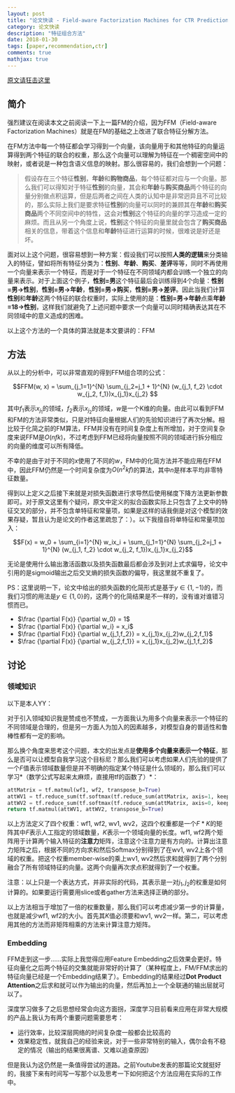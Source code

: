```yaml
---
layout: post
title: "论文快读 - Field-aware Factorization Machines for CTR Prediction"
category: 论文快读
description: "特征组合方法"
date: 2018-01-30
tags: [paper,recommendation,ctr]
comments: true
mathjax: true
---
```


[原文请狂击这里](https://www.csie.ntu.edu.tw/~cjlin/papers/ffm.pdf)

## 简介

强烈建议在阅读本文之前阅读一下上一篇FM的介绍，因为FFM（Field-aware Factorization Machines）就是在FM的基础之上改进了联合特征分解方法。

在FM方法中每一个特征都会学习得到一个向量，该向量用于和其他特征的向量运算得到两个特征的联合的权重，那么这个向量可以理解为特征在一个稠密空间中的映射，或者说是一种包含语义信息的映射。那么很容易的，我们会想到一个问题：

> 假设存在三个特征**性别**，**年龄**和**购物商品**，每个特征都对应与一个向量。那么我们可以得知对于特征**性别**的向量，其会和**年龄**与**购买商品**两个特征的向量分别做点积运算，但是后两者之间在人类的认知中是非常迥异且不可比较的，那么实际上我们是要求特征**性别**的向量可以同时的兼顾其在**年龄**和**购买商品**两个不同空间中的特性，这会对**性别**这个特征的向量的学习造成一定的麻烦。而且从另一个角度上说，**性别**这个特征的向量里就会包含了**购买商品**相关的信息，带着这个信息和**年龄**特征进行运算的时候，很难说是好还是坏。

面对以上这个问题，很容易想到一种方案：假设我们可以按照**人类的逻辑**来分类输入的特征，譬如将所有特征分类为：**性别**、**年龄**、**购买**、**差评**等等，同时不再使用一个向量来表示一个特征，而是对于一个特征在不同领域内都会训练一个独立的向量来表示。对于上面这个例子，**性别=男**这个特征最后会训练得到4个向量：**性别=男->性别**，**性别=男->年龄**，**性别=男->购买**，**性别=男->差评**。因此当我们计算**性别**和**年龄**这两个特征的联合权重时，实际上使用的是：**性别=男->年龄**点乘**年龄=18->性别**，这样我们就避免了上述问题中要求一个向量可以同时精确表达其在不同领域中的意义造成的困难。

以上这个方法的一个具体的算法就是本文要讲的：FFM

## 方法

从以上的分析中，可以非常直观的得到FFM组合项的公式：

$$FFM(w, x) = \sum_{j_1=1}^{N} \sum_{j_2=j_1 + 1}^{N} (w_{j_1, f_2} \cdot w_{j_2, f_1})x_{j_1}x_{j_2} $$

其中$f_1$表示$x_{j_1}$的领域，$f_2$表示$x_{j_2}$的领域，$w$是一个K维的向量。由此可以看到FFM和FM的方法非常类似，只是对特征向量根据人们的先验知识进行了再次分解。相比较于化简之前的FM算法，FFM并没有在时间复杂度上有所增加，对于空间复杂度来说FFM是$O(nfk)$，不过考虑到FFM已经将向量按照不同的领域进行拆分相应的向量的维度可以所有降低。

 不幸的是由于对于不同的$x$使用了不同的$w$，FM中的化简方法并不能应用在FFM中，因此FFM仍然是一个时间复杂度为$O(n^2kf)$的算法，其中$n$是样本平均非零特征数量。

得到以上定义之后接下来就是对损失函数进行求导然后使用梯度下降方法更新参数即可。对于原文这里有个疑问，原文中定义的拟合函数实际上只包含了上文中的特征交叉的部分，并不包含单特征和常量项，如果是这样的话我倒是对这个模型的效果存疑，暂且认为是论文的作者这里疏忽了：）。以下我擅自将单特征和常量项加入：

$$F(x) = w_0 + \sum_{i=1}^{N} w_ix_i + \sum_{j_1=1}^{N} \sum_{j_2=j_1 + 1}^{N} (w_{j_1, f_2} \cdot w_{j_2, f_1})x_{j_1}x_{j_2}$$

无论是使用什么输出激活函数以及损失函数最后都会涉及到对上式求偏导，论文中引用的是sigmoid输出之后交叉熵的损失函数的偏导，我这里就不重复了。

PS：这里说明一下，论文中给出的损失函数的化简形式是基于$y \in \{1, -1\}$的，而我们习惯的用法是$y \in \{1, 0\}$的，这两个的化简结果是不一样的，没有谁对谁错习惯而已。

* $\frac {\partial F(x)} {\partial w_0} = 1$
* $\frac {\partial F(x)} {\partial w_i} = x_i$
* $\frac {\partial F(x)} {\partial w_{j_1,f_2}} = x_{j_1}x_{j_2}w_{j_2,f_1}$
* $\frac {\partial F(x)} {\partial w_{j_2,f_1}} = x_{j_1}x_{j_2}w_{j_1,f_2}$

## 讨论

### 领域知识

以下是本人YY：

对于引入领域知识我是赞成也不赞成，一方面我认为用多个向量来表示一个特征的不同领域是合理的，但是另一方面人为加入的因素越多，对模型自身的普适性和鲁棒性都有一定的影响。

那么换个角度来思考这个问题，本文的出发点是**使用多个向量来表示一个特征**，那么是否可以让模型自我学习这个目标尼？那么我们可以考虑如果人们先验的提供了一个$F$值表示领域数量但是并不明确的指定某个特征是什么领域的，那么我们可以学习*（数学公式写起来太麻烦，直接用tf的函数了）*：

```python
attMatrix = tf.matmul(wf1, wf2, transpose_b=True)
attWV1 = tf.reduce_sum(tf.softmax(tf.reduce_sum(attMatrix, axis=1, keep_dims=True)) * wv1, axis=0)
attWV2 = tf.reduce_sum(tf.softmax(tf.reduce_sum(attMatrix, axis=0, keep_dims=True)) * wv2, axis=0)
return tf.matmul(attWV1, attWV2, transpose_b=True)
```

以上方法定义了四个权重：wf1, wf2, wv1, wv2，这四个权重都是一个$F * K$的矩阵其中$F$表示人工指定的领域数量，$K$表示一个领域向量的长度。wf1, wf2两个矩阵用于计算两个输入特征的**注意力**矩阵，注意这个注意力是有方向的。计算出注意力矩阵之后，根据不同的方向求和然后Softmax分别得到了在wv1, wv2上各个领域的权重。把这个权重member-wise的乘上wv1, wv2然后求和就得到了两个分别融合了所有领域特征的向量。这两个向量再次求点积就得到了一个权重。

注意：以上只是一个表达方式，并非实际的代码，其表示是一对$j_1, j_2$的权重是如何计算的。如果要运行需要用slice或者gather方法来选择正确的部分。

以上方法相当于增加了一倍的权重数量，那么我们可以考虑减少第一步的计算量，也就是减少wf1, wf2的大小。首先其$K$值必须要和wv1, wv2一样。第二，可以考虑用其他的方法而非矩阵相乘的方法来计算注意力矩阵。

### Embedding

FFM走到这一步……实际上我觉得应用Feature Embedding之后效果会更好。特征向量化之后两个特征的交集就能非常好的计算了（某种程度上，FM/FFM求出的特征向量已经是一个Embedding结果了）。Embedding的结果经过**Dot Product Attention**之后求和就可以作为输出的向量，然后再加上一个全联通的输出层就可以了。

深度学习做多了之后思想经常会向这方面拐，深度学习目前看来应用在非常大规模的产品上我认为有两个重要问题需要思考：

* 运行效率，比较深层网络的时间复杂度一般都会比较高的
* 效果稳定性，就我自己的经验来说，对于一些非常特别的输入，偶尔会有不稳定的情况（输出的结果很离谱、又难以追查原因）

但是我认为这仍然是一条值得尝试的道路。之前Youtube发表的那篇论文就挺好的，我接下来有时间写一写那个以及思考一下如何把这个方法应用在实际的工作中。
